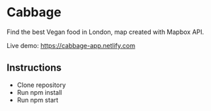 # Cabbage

Find the best Vegan food in London, map created with Mapbox API.

Live demo: https://cabbage-app.netlify.com

## Instructions 

- Clone repository
- Run npm install
- Run npm start 

